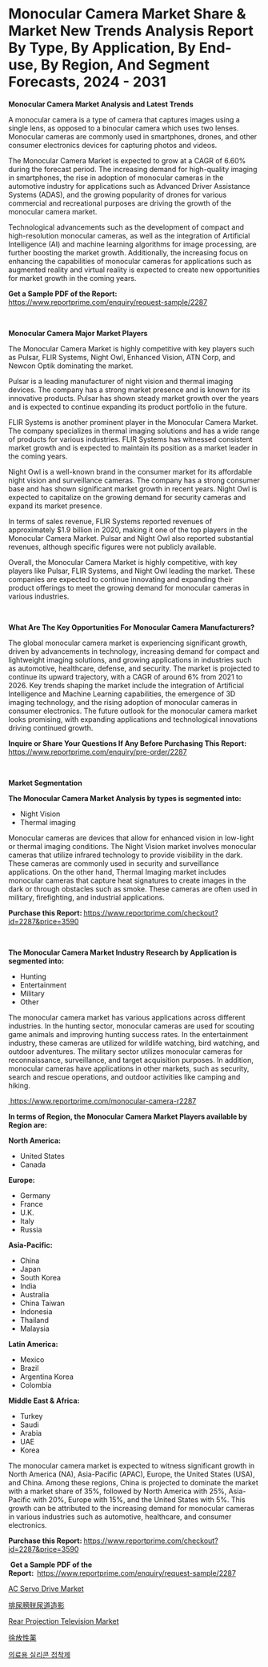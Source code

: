 <p><h1>Monocular Camera Market Share & Market New Trends Analysis Report By Type, By Application, By End-use, By Region, And Segment Forecasts, 2024 - 2031</h1></p><p><strong>Monocular Camera Market Analysis and Latest Trends</strong></p>
<p><p>A monocular camera is a type of camera that captures images using a single lens, as opposed to a binocular camera which uses two lenses. Monocular cameras are commonly used in smartphones, drones, and other consumer electronics devices for capturing photos and videos.</p><p>The Monocular Camera Market is expected to grow at a CAGR of 6.60% during the forecast period. The increasing demand for high-quality imaging in smartphones, the rise in adoption of monocular cameras in the automotive industry for applications such as Advanced Driver Assistance Systems (ADAS), and the growing popularity of drones for various commercial and recreational purposes are driving the growth of the monocular camera market.</p><p>Technological advancements such as the development of compact and high-resolution monocular cameras, as well as the integration of Artificial Intelligence (AI) and machine learning algorithms for image processing, are further boosting the market growth. Additionally, the increasing focus on enhancing the capabilities of monocular cameras for applications such as augmented reality and virtual reality is expected to create new opportunities for market growth in the coming years.</p></p>
<p><strong>Get a Sample PDF of the Report:&nbsp;</strong> <a href="https://www.reportprime.com/enquiry/request-sample/2287">https://www.reportprime.com/enquiry/request-sample/2287</a></p>
<p>&nbsp;</p>
<p><strong>Monocular Camera Major Market Players</strong></p>
<p><p>The Monocular Camera Market is highly competitive with key players such as Pulsar, FLIR Systems, Night Owl, Enhanced Vision, ATN Corp, and Newcon Optik dominating the market. </p><p>Pulsar is a leading manufacturer of night vision and thermal imaging devices. The company has a strong market presence and is known for its innovative products. Pulsar has shown steady market growth over the years and is expected to continue expanding its product portfolio in the future. </p><p>FLIR Systems is another prominent player in the Monocular Camera Market. The company specializes in thermal imaging solutions and has a wide range of products for various industries. FLIR Systems has witnessed consistent market growth and is expected to maintain its position as a market leader in the coming years.</p><p>Night Owl is a well-known brand in the consumer market for its affordable night vision and surveillance cameras. The company has a strong consumer base and has shown significant market growth in recent years. Night Owl is expected to capitalize on the growing demand for security cameras and expand its market presence.</p><p>In terms of sales revenue, FLIR Systems reported revenues of approximately $1.9 billion in 2020, making it one of the top players in the Monocular Camera Market. Pulsar and Night Owl also reported substantial revenues, although specific figures were not publicly available.</p><p>Overall, the Monocular Camera Market is highly competitive, with key players like Pulsar, FLIR Systems, and Night Owl leading the market. These companies are expected to continue innovating and expanding their product offerings to meet the growing demand for monocular cameras in various industries.</p></p>
<p>&nbsp;</p>
<p><strong>What Are The Key Opportunities For Monocular Camera Manufacturers?</strong></p>
<p><p>The global monocular camera market is experiencing significant growth, driven by advancements in technology, increasing demand for compact and lightweight imaging solutions, and growing applications in industries such as automotive, healthcare, defense, and security. The market is projected to continue its upward trajectory, with a CAGR of around 6% from 2021 to 2026. Key trends shaping the market include the integration of Artificial Intelligence and Machine Learning capabilities, the emergence of 3D imaging technology, and the rising adoption of monocular cameras in consumer electronics. The future outlook for the monocular camera market looks promising, with expanding applications and technological innovations driving continued growth.</p></p>
<p><strong>Inquire or Share Your Questions If Any Before Purchasing This Report:</strong> <a href="https://www.reportprime.com/enquiry/pre-order/2287">https://www.reportprime.com/enquiry/pre-order/2287</a></p>
<p>&nbsp;</p>
<p><strong>Market Segmentation</strong></p>
<p><strong>The Monocular Camera Market Analysis by types is segmented into:</strong></p>
<p><ul><li>Night Vision</li><li>Thermal imaging</li></ul></p>
<p><p>Monocular cameras are devices that allow for enhanced vision in low-light or thermal imaging conditions. The Night Vision market involves monocular cameras that utilize infrared technology to provide visibility in the dark. These cameras are commonly used in security and surveillance applications. On the other hand, Thermal Imaging market includes monocular cameras that capture heat signatures to create images in the dark or through obstacles such as smoke. These cameras are often used in military, firefighting, and industrial applications.</p></p>
<p><strong>Purchase this Report:&nbsp;</strong><a href="https://www.reportprime.com/checkout?id=2287&price=3590">https://www.reportprime.com/checkout?id=2287&price=3590</a></p>
<p>&nbsp;</p>
<p><strong>The Monocular Camera Market Industry Research by Application is segmented into:</strong></p>
<p><ul><li>Hunting</li><li>Entertainment</li><li>Military</li><li>Other</li></ul></p>
<p><p>The monocular camera market has various applications across different industries. In the hunting sector, monocular cameras are used for scouting game animals and improving hunting success rates. In the entertainment industry, these cameras are utilized for wildlife watching, bird watching, and outdoor adventures. The military sector utilizes monocular cameras for reconnaissance, surveillance, and target acquisition purposes. In addition, monocular cameras have applications in other markets, such as security, search and rescue operations, and outdoor activities like camping and hiking.</p></p>
<p><a href="https://www.reportprime.com/monocular-camera-r2287">&nbsp;https://www.reportprime.com/monocular-camera-r2287</a></p>
<p><strong>In terms of Region, the Monocular Camera Market Players available by Region are:</strong></p>
<p>
    <p> <strong> North America: </strong>
        <ul>
            <li>United States</li>
            <li>Canada</li>
        </ul>
        </p> 
    <p> <strong> Europe: </strong>
        <ul>
            <li>Germany</li>
            <li>France</li>
            <li>U.K.</li>
            <li>Italy</li>
            <li>Russia</li>
        </ul>
        </p> 
    <p> <strong> Asia-Pacific: </strong>
        <ul>
            <li>China</li>
            <li>Japan</li>
            <li>South Korea</li>
            <li>India</li>
            <li>Australia</li>
            <li>China Taiwan</li>
            <li>Indonesia</li>
            <li>Thailand</li>
            <li>Malaysia</li>
        </ul>
        </p> 
    <p> <strong> Latin America: </strong>
        <ul>
            <li>Mexico</li>
            <li>Brazil</li>
            <li>Argentina Korea</li>
            <li>Colombia</li>
        </ul>
        </p> 
    <p> <strong> Middle East & Africa: </strong>
        <ul>
            <li>Turkey</li>
            <li>Saudi</li>
            <li>Arabia</li>
            <li>UAE</li>
            <li>Korea</li>
        </ul>
    </p>
    </p>
<p><p>The monocular camera market is expected to witness significant growth in North America (NA), Asia-Pacific (APAC), Europe, the United States (USA), and China. Among these regions, China is projected to dominate the market with a market share of 35%, followed by North America with 25%, Asia-Pacific with 20%, Europe with 15%, and the United States with 5%. This growth can be attributed to the increasing demand for monocular cameras in various industries such as automotive, healthcare, and consumer electronics.</p></p>
<p><strong>Purchase this Report: </strong><a href="https://www.reportprime.com/checkout?id=2287&price=3590">https://www.reportprime.com/checkout?id=2287&price=3590</a></p>
<p>&nbsp;<strong>Get a Sample PDF of the Report:&nbsp;&nbsp;</strong><a href="https://www.reportprime.com/enquiry/request-sample/2287">https://www.reportprime.com/enquiry/request-sample/2287</a></p>
<p><strong></strong></p>
<p><p><a href="https://github.com/lorenzaSchmeler/Market-Research-Report-List-1/blob/main/ac-servo-drive-market.md">AC Servo Drive Market</a></p><p><a href="https://github.com/SimeonBode1/Market-Research-Report-List-1/blob/main/408480372165.md">排尿膀胱尿道造影</a></p><p><a href="https://github.com/ruddyyedelwadw/Market-Research-Report-List-2/blob/main/rear-projection-television-market.md">Rear Projection Television Market</a></p><p><a href="https://github.com/leigh4852023/Market-Research-Report-List-1/blob/main/499295672164.md">徐放性薬</a></p><p><a href="https://medium.com/@cezarymarciniak2022/%EC%9D%98%ED%95%99-%EC%8B%A4%EB%A6%AC%EC%BD%98-%EC%A0%91%EC%B0%A9%EC%A0%9C-%EC%8B%9C%EC%9E%A5-%ED%86%B5%EC%B0%B0-%EC%8B%9C%EC%9E%A5-%EB%8F%99%ED%96%A5-%EC%84%B1%EC%9E%A5-2024%EB%85%84%EB%B6%80%ED%84%B0-2031%EB%85%84%EA%B9%8C%EC%A7%80-%EC%98%88%EC%B8%A1%EB%90%9C-%EA%B2%83-98301fed1f23">의료용 실리콘 접착제</a></p></p>